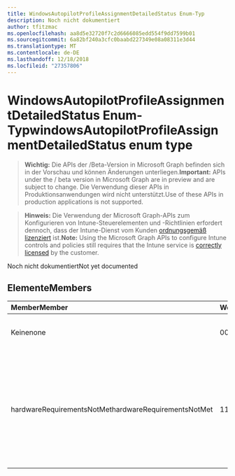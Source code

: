 ```yaml
---
title: WindowsAutopilotProfileAssignmentDetailedStatus Enum-Typ
description: Noch nicht dokumentiert
author: tfitzmac
ms.openlocfilehash: aa8d5e32720f7c2d6666085edd554f9dd7599b01
ms.sourcegitcommit: 6a82bf240a3cfc0baabd227349e08a08311e3d44
ms.translationtype: MT
ms.contentlocale: de-DE
ms.lasthandoff: 12/18/2018
ms.locfileid: "27357806"
---
```

# <a name="windowsautopilotprofileassignmentdetailedstatus-enum-type"></a><span data-ttu-id="7bff2-103">WindowsAutopilotProfileAssignmentDetailedStatus Enum-Typ</span><span class="sxs-lookup"><span data-stu-id="7bff2-103">windowsAutopilotProfileAssignmentDetailedStatus enum type</span></span>

> <span data-ttu-id="7bff2-104">**Wichtig:** Die APIs der /Beta-Version in Microsoft Graph befinden sich in der Vorschau und können Änderungen unterliegen.</span><span class="sxs-lookup"><span data-stu-id="7bff2-104">**Important:** APIs under the / beta version in Microsoft Graph are in preview and are subject to change.</span></span> <span data-ttu-id="7bff2-105">Die Verwendung dieser APIs in Produktionsanwendungen wird nicht unterstützt.</span><span class="sxs-lookup"><span data-stu-id="7bff2-105">Use of these APIs in production applications is not supported.</span></span>

> <span data-ttu-id="7bff2-106">**Hinweis:** Die Verwendung der Microsoft Graph-APIs zum Konfigurieren von Intune-Steuerelementen und -Richtlinien erfordert dennoch, dass der Intune-Dienst vom Kunden [ordnungsgemäß lizenziert](https://go.microsoft.com/fwlink/?linkid=839381) ist.</span><span class="sxs-lookup"><span data-stu-id="7bff2-106">**Note:** Using the Microsoft Graph APIs to configure Intune controls and policies still requires that the Intune service is [correctly licensed](https://go.microsoft.com/fwlink/?linkid=839381) by the customer.</span></span>

<span data-ttu-id="7bff2-107">Noch nicht dokumentiert</span><span class="sxs-lookup"><span data-stu-id="7bff2-107">Not yet documented</span></span>
## <a name="members"></a><span data-ttu-id="7bff2-108">Elemente</span><span class="sxs-lookup"><span data-stu-id="7bff2-108">Members</span></span>
|<span data-ttu-id="7bff2-109">Member</span><span class="sxs-lookup"><span data-stu-id="7bff2-109">Member</span></span>|<span data-ttu-id="7bff2-110">Wert</span><span class="sxs-lookup"><span data-stu-id="7bff2-110">Value</span></span>|<span data-ttu-id="7bff2-111">Beschreibung</span><span class="sxs-lookup"><span data-stu-id="7bff2-111">Description</span></span>|
|:---|:---|:---|
|<span data-ttu-id="7bff2-112">Keine</span><span class="sxs-lookup"><span data-stu-id="7bff2-112">none</span></span>|<span data-ttu-id="7bff2-113">0</span><span class="sxs-lookup"><span data-stu-id="7bff2-113">0</span></span>|<span data-ttu-id="7bff2-114">Keine Zuweisung detaillierter status</span><span class="sxs-lookup"><span data-stu-id="7bff2-114">No assignment detailed status</span></span>|
|<span data-ttu-id="7bff2-115">hardwareRequirementsNotMet</span><span class="sxs-lookup"><span data-stu-id="7bff2-115">hardwareRequirementsNotMet</span></span>|<span data-ttu-id="7bff2-116">1</span><span class="sxs-lookup"><span data-stu-id="7bff2-116">1</span></span>|<span data-ttu-id="7bff2-117">Die Hardware sind nicht erfüllt.</span><span class="sxs-lookup"><span data-stu-id="7bff2-117">Hardware requirements are not met.</span></span> <span data-ttu-id="7bff2-118">Dies kann vorkommen, wenn ein Self Bereitstellen von AutoPilot Profil zu einem Gerät ohne TPM 2.0 zugewiesen ist.</span><span class="sxs-lookup"><span data-stu-id="7bff2-118">This can happen if a self-deploying AutoPilot Profile is assigned to a device without TPM 2.0.</span></span>|





